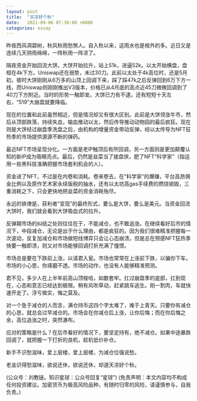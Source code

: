 ```yaml
---
layout: post
title:  "天凉好个秋"
date:   2021-09-06 07:30:00 +0800
categories: essay
---
```


昨夜西风凋碧树，秋风秋雨愁煞人。自入秋以来，这雨水也是格外的多。近日又是连续几天阴雨绵绵，一阵秋雨一阵凉了。

隔夜资金开始回流大饼。大饼开始拉升，站上51k，进逼52k。以太开始横盘，盘桓在4k下方。Uniswap还在弱势，未过30刀。此前以太处于4k高位时，还是5月初，彼时大饼刚刚从6万多的山顶上回调下来，踩了踩47k之后反弹回到6万下方一线，而Uniswap则刚刚推出V3版本，价格已从4月底的高点近45刀微微回调到了40刀下方附近。当时的形势一触即发。大饼已力有不逮。还有短短十天左右，“519”大崩盘就要降临。

现在的位置和此前虽然相近，但是情况却又有很大区别。此前是大饼领涨牛市，然后从顶部跌落，持续失血，输血推动以太，然后传导推动动物园的最后疯狂。现在则是大饼经过崩盘季洗盘之后，由机构的增量资金带动反弹，经以太传导为NFT狂热季的市场提供源源不断的弹药。

最近NFT市场呈现分化。一方面是老IP触顶后有所回调，另一方面则是更加颠覆认知的新IP成为吸睛亮点。最后，仍然是韭菜当了接盘侠，肥了NFT“科学家”（指运用一些黑科技准确把握市场套利机会的人）。

资金进了NFT，不过是在内卷和消耗。卷来卷去，在“科学家”的爆赚，平台高昂佣金比例以及原作艺术家永续版税的抽水，还有以太坊高gas手续费的燃烧销毁，三重消耗之下，只会更快地把韭菜的资金消耗殆尽。

永远的铁律是，获利者“变现”的最终形式，要么是大饼，要么是美元。当资金回流大饼时，我们就会看到大饼吸血式的拉升。

反弹期市场的纠结之处则往往在于，不能减仓，也不敢追涨。在继续看好后市的情况下，中段减仓，无论是出于什么理由，都是疯狂的。因为我们很难精准把握每一次波动，反复加减仓和市场做短线博弈只会让心态崩溃。但是总在预感NFT狂热季快要一触即溃，则又对市场能够回调打折充满了憧憬。

市场总是要在下跌前上涨，以请君入瓮。市场也常常在上涨前下跌，以骗你下车。市场的小心思，你琢磨不透。市场的动作，也没有人能够精准预测。

君不见，多少人在上半年前高山顶梭哈，如数套牢。扛过崩盘季的底部，扛到现在，心态和意志已经达到极限。稍有风吹草动，赶紧跳车逃生。刚一割肉，车就快速开走了。浮亏做实，悔之莫及。

对一个急于减仓的人而言，满仓持币这四个字太难了，难于上青天。只要你有减仓的心思，就总会过早减仓的。市场会在你减仓后上涨，让你后悔；而在你后悔之余，高位追涨之时，突然瀑布。

应对的策略是什么？在后市看好的情况下，要坚定持有，绝不减仓。如果中途暴跌回调了，就把握一下打折的良机，趁机低价补仓。

新手不识愁滋味，爱上层楼，爱上层楼，为减仓位强说愁。

老韭识得愁滋味，欲说还休，欲说还休，却道天凉好个秋。

(公众号：刘教链。知识星球：公众号回复“星球”)
(免责声明：本文内容均不构成任何投资建议。加密货币为极高风险品种，有随时归零的风险，请谨慎参与，自我负责。)